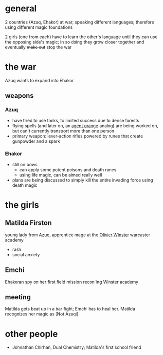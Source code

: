 # general

2 countries (Azuq, Ehakor) at war; speaking different languages; therefore using different magic foundations

2 girls (one from each) have to learn the other's language until they can use the opposing side's magic; in so doing they grow closer together and eventually ~~make out~~ stop the war


# the war

Azuq wants to expand into Ehakor

## weapons

### Azuq

- have tried to use tanks, to limited success due to dense forests
- flying spells (and later on, an [agent orange](https://en.wikipedia.org/wiki/Agent_Orange) analog) are being worked on, but can't currently transport more than one person
- primary weapon: lever-action rifles powered by runes that create gunpowder and a spark

### Ehakor

- still on bows
	+ can apply some potent poisons and death runes
	+ using life magic, can be aimed really well
- plans are being discussed to simply kill the entire invading force using death magic


# the girls

## Matilda Firston

young lady from Azuq, apprentice mage at the [Olivier Winster](https://en.wikipedia.org/wiki/Oliver_Winchester) warcaster academy

- rash
- social anxiety

## Emchi

Ehakoran spy on her first field mission recon'ing Winster academy

## meeting

Matilda gets beat up in a bar fight; Emchi has to heal her. Matilda recognizes her magic as [Not Azuqi] 


# other people

- Johnathan Chirhan, Dual Chemistry; Matilda's first school friend